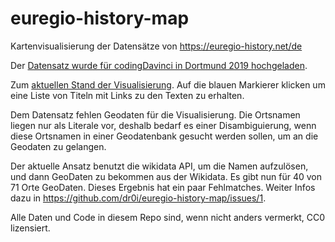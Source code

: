 # euregio-history-map
Kartenvisualisierung der Datensätze von https://euregio-history.net/de

Der [Datensatz wurde für codingDavinci in Dortmund 2019 hochgeladen](http://download.codingdavinci.de/index.php/s/5pimsCHErbWMfDs/download?path=%2F&files=content_export1567751077.csv).

Zum [aktuellen Stand der Visualisierung](http://lobid.org/download/tmp/euregio-history/map.html).
Auf die blauen Markierer klicken um eine Liste von Titeln mit Links zu den Texten zu erhalten. 

Dem Datensatz fehlen Geodaten für die Visualisierung. Die Ortsnamen liegen nur als Literale vor, deshalb bedarf es einer Disambiguierung, wenn diese Ortsnamen in einer
Geodatenbank gesucht werden sollen, um an die Geodaten zu gelangen.

Der aktuelle Ansatz benutzt die wikidata API, um die Namen aufzulösen, und dann
GeoDaten zu bekommen aus der Wikidata.
Es gibt nun für 40 von 71 Orte GeoDaten.
Dieses Ergebnis hat ein paar Fehlmatches.
Weiter Infos dazu in https://github.com/dr0i/euregio-history-map/issues/1.

Alle Daten und Code in diesem Repo sind, wenn nicht anders vermerkt, CC0 lizensiert.
